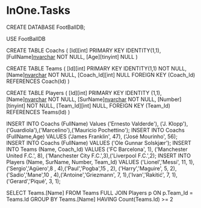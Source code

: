 # InOne.Tasks


CREATE DATABASE FootBallDB;

USE FootBallDB

CREATE TABLE Coachs
(
[Id][int] PRIMARY KEY IDENTITY(1,1),
[FullName][nvarchar](75) NOT NULL,
[Age][tinyint] NULL 
)

CREATE TABLE Teams
(
[Id][int] PRIMARY KEY IDENTITY(1,1) NOT NULL,
[Name][nvarchar](100) NOT NULL,
[Coach_Id][int] NULL
FOREIGN KEY (Coach_Id) REFERENCES Coach(Id) 
)

CREATE TABLE Players
(
[Id][int] PRIMARY KEY IDENTITY (1,1),
[Name][nvarchar](50) NOT NULL,
[SurName][nvarchar](75) NOT NULL,
[Number][tinyint] NOT NULL,
[Team_Id][int] NULL,
FOREIGN KEY (Team_Id) REFERENCES Teams(Id)
)


INSERT INTO Coachs (FullName) Values ('Ernesto Valderde'), ('J. Klopp'), ('Guardiola'),('Marcelino'),('Mauricio Pochettino');
INSERT INTO Coachs (FullName,Age) VALUES ('James Franklin', 47), ('José Mourinho', 56);
INSERT INTO Coachs (FullName) VALUES ('Ole Gunnar Solskjær');
INSERT INTO Teams (Name, Coach_Id) VALUES ('FC Barcelona', 1), ('Manchester United F.C.', 8), ('Manchester City F.C.',3),('Liverpool F.C.',2);
INSERT INTO Players (Name, SurName, Number, Team_Id) VALUES ('Lionel','Messi', 11, 1),('Sergio','Agüero',8 , 4),('Paul','Pogba',15 , 2),
('Harry','Maguire', 5, 2),('Sadio','Mane',10 , 4),('Antoine','Griezmann', 7, 1),('Ivan','Rakitić', 7, 1),('Gerard','Piqué', 3, 1);


SELECT Teams.[Name] FROM Teams 
FULL JOIN Players p 
ON p.Team_Id = Teams.Id
GROUP BY Teams.[Name]
HAVING Count(Teams.Id) >= 2
